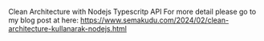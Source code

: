 Clean Architecture with Nodejs Typescritp API
For more detail please go to my blog post at here: https://www.semakudu.com/2024/02/clean-architecture-kullanarak-nodejs.html

